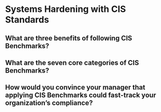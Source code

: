 # Systems Hardening with CIS Standards

## What are three benefits of following CIS Benchmarks?
## What are the seven core categories of CIS Benchmarks?
## How would you convince your manager that applying CIS Benchmarks could fast-track your organization’s compliance?